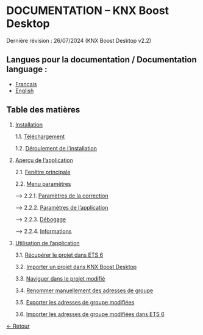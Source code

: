 # DOCUMENTATION – KNX Boost Desktop

Dernière révision : 26/07/2024 (KNX Boost Desktop v2.2)

## Langues pour la documentation / Documentation language :
- [Français](README.md)
- [English](README-EN.md)

## Table des matières
1. [Installation](Installation/)

    1.1. [Téléchargement](Installation/telechargement.md)

    1.2. [Déroulement de l’installation](Installation/installationdelapplication.md)

2. [Aperçu de l’application](#aperçu-de-lapplication)

    2.1. [Fenêtre principale](#fenêtre-principale)

    2.2. [Menu paramètres](#menu-paramètres)

      --> 2.2.1. [Paramètres de la correction](#paramètres-de-la-correction)

      --> 2.2.2. [Paramètres de l’application](#paramètres-de-lapplication)

      --> 2.2.3. [Débogage](#débogage)

      --> 2.2.4. [Informations](#informations)

3. [Utilisation de l’application](#utilisation-de-lapplication)

    3.1. [Récupérer le projet dans ETS 6](#récupérer-le-projet-dans-ets-6)

    3.2. [Importer un projet dans KNX Boost Desktop](#importer-un-projet-dans-knx-boost-desktop)

    3.3. [Naviguer dans le projet modifié](#naviguer-dans-le-projet-modifié)

    3.4. [Renommer manuellement des adresses de groupe](#renommer-manuellement-des-adresses-de-groupe)

    3.5. [Exporter les adresses de groupe modifiées](#exporter-les-adresses-de-groupe-modifiées)

    3.6. [Importer les adresses de groupe modifiées dans ETS 6](#importer-les-adresses-de-groupe-modifiées-dans-ets-6)


[← Retour](../)